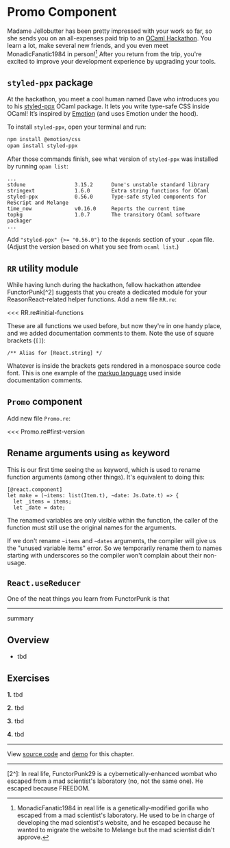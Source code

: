 # Promo Component

Madame Jellobutter has been pretty impressed with your work so far, so she sends
you on an all-expenses paid trip to an [OCaml
Hackathon](https://fun-ocaml.com/). You learn a lot, make several new friends,
and you even meet MonadicFanatic1984 in person![^1] After you return from the
trip, you're excited to improve your development experience by upgrading your
tools.

## `styled-ppx` package

At the hackathon, you meet a cool human named Dave who introduces you to his
[styled-ppx](https://ocaml.org/p/styled-ppx) OCaml package. It lets you write
type-safe CSS inside OCaml! It’s inspired by
[Emotion](https://emotion.sh/docs/introduction) (and uses Emotion under the
hood).

To install `styled-ppx`, open your terminal and run:

```bash
npm install @emotion/css
opam install styled-ppx
```

After those commands finish, see what version of `styled-ppx` was installed by
running `opam list`:

```text{4}
...
stdune                3.15.2      Dune's unstable standard library
stringext             1.6.0       Extra string functions for OCaml
styled-ppx            0.56.0      Type-safe styled components for ReScript and Melange
time_now              v0.16.0     Reports the current time
topkg                 1.0.7       The transitory OCaml software packager
...
```

Add `"styled-ppx" {>= "0.56.0"}` to the `depends` section of your `.opam` file.
(Adjust the version based on what you see  from `ocaml list`.)

## `RR` utility module

While having lunch during the hackathon, fellow hackathon attendee
FunctorPunk[^2] suggests that you create a dedicated module for your
ReasonReact-related helper functions. Add a new file `RR.re`:

<<< RR.re#initial-functions

These are all functions we used before, but now they're in one handy place, and
we added documentation comments to them. Note the use of square brackets (`[]`):

```text
/** Alias for [React.string] */
```

Whatever is inside the brackets gets rendered in a monospace source code font.
This is one example of the [markup
language](https://v2.ocaml.org/releases/5.0/manual/ocamldoc.html#ss:ocamldoc-formatting)
used inside documentation comments.

## `Promo` component

Add new file `Promo.re`:

<<< Promo.re#first-version

## Rename arguments using `as` keyword

This is our first time seeing the `as` keyword, which is used to rename function
arguments (among other things). It's equivalent to doing this:

```reason
[@react.component]
let make = (~items: list(Item.t), ~date: Js.Date.t) => {
  let _items = items;
  let _date = date;
```

The renamed variables are only visible within the function, the caller of the
function must still use the original names for the arguments.

If we don't rename `~items` and `~dates` arguments, the compiler will give us
the "unused variable items" error. So we temporarily rename them to names
starting with underscores so the compiler won't complain about their non-usage.

## `React.useReducer`

One of the neat things you learn from FunctorPunk is that

---

summary

## Overview

- tbd

## Exercises

<b>1.</b> tbd

<b>2.</b> tbd

<b>3.</b> tbd

<b>4.</b> tbd

-----

View [source
code](https://github.com/melange-re/melange-for-react-devs/blob/main/src/promo-component/)
and [demo](https://react-book.melange.re/demo/src/promo-component/) for this chapter.

-----

[^1]: MonadicFanatic1984 in real life is a genetically-modified gorilla who
    escaped from a mad scientist's laboratory. He used to be in charge of
    developing the mad scientist's website, and he escaped because he wanted to
    migrate the website to Melange but the mad scientist didn't approve.

[2^]: In real life, FunctorPunk29 is a cybernetically-enhanced wombat who
    escaped from a mad scientist's laboratory (no, not the same one). He escaped
    because FREEDOM.
